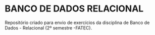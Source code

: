 # BANCO DE DADOS RELACIONAL

Repositório criado para envio de exercícios da disciplina de Banco de Dados - Relacional (2º semestre -FATEC).
